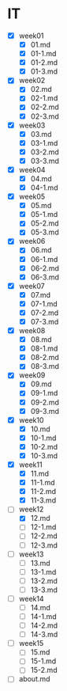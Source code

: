 # IT
- [x] week01
    - [x] 01.md
    - [x] 01-1.md
    - [x] 01-2.md
    - [x] 01-3.md
- [x] week02
    - [x] 02.md
    - [x] 02-1.md
    - [x] 02-2.md
    - [x] 02-3.md
- [x] week03
    - [x] 03.md
    - [x] 03-1.md
    - [x] 03-2.md
    - [x] 03-3.md
- [x] week04
    - [x] 04.md
    - [x] 04-1.md
- [x] week05
    - [x] 05.md
    - [x] 05-1.md
    - [x] 05-2.md
    - [x] 05-3.md
- [x] week06
    - [x] 06.md
    - [x] 06-1.md
    - [x] 06-2.md
    - [x] 06-3.md
- [x] week07
    - [x] 07.md
    - [x] 07-1.md
    - [x] 07-2.md
    - [x] 07-3.md
- [x] week08
    - [x] 08.md
    - [x] 08-1.md
    - [x] 08-2.md
    - [x] 08-3.md
- [x] week09
    - [x] 09.md
    - [x] 09-1.md
    - [x] 09-2.md
    - [x] 09-3.md
- [x] week10
    - [x] 10.md
    - [x] 10-1.md
    - [x] 10-2.md
    - [x] 10-3.md
- [x] week11
    - [x] 11.md
    - [x] 11-1.md
    - [x] 11-2.md
    - [x] 11-3.md
- [ ] week12
    - [x] 12.md
    - [ ] 12-1.md
    - [ ] 12-2.md
    - [ ] 12-3.md
- [ ] week13
    - [ ] 13.md
    - [ ] 13-1.md
    - [ ] 13-2.md
    - [ ] 13-3.md
- [ ] week14
    - [ ] 14.md
    - [ ] 14-1.md
    - [ ] 14-2.md
    - [ ] 14-3.md
- [ ] week15
    - [ ] 15.md
    - [ ] 15-1.md
    - [ ] 15-2.md
- [ ] about.md
